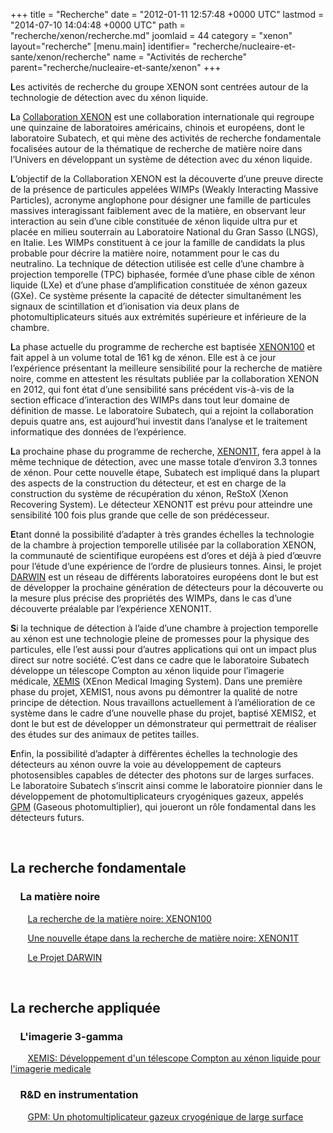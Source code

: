 +++
title = "Recherche"
date = "2012-01-11 12:57:48 +0000 UTC"
lastmod = "2014-07-10 14:04:48 +0000 UTC"
path = "recherche/xenon/recherche.md"
joomlaid = 44
category = "xenon"
layout="recherche"
[menu.main]
  identifier= "recherche/nucleaire-et-sante/xenon/recherche"
  name = "Activités de recherche"
  parent="recherche/nucleaire-et-sante/xenon"
+++
<p><strong>L</strong>es activités de recherche du groupe XENON sont centrées autour de la technologie de détection avec du xénon liquide.</p>
<p><strong>L</strong>a <a href="http://xenon1t.org">Collaboration XENON</a> est une collaboration internationale qui regroupe une quinzaine de laboratoires américains, chinois et européens, dont le laboratoire Subatech, et qui mène des activités de recherche fondamentale focalisées autour de la thématique de recherche de matière noire dans l’Univers en développant un système de détection avec du xénon liquide.</p>
<p><strong>L</strong>’objectif de la Collaboration XENON est la découverte d’une preuve directe de la présence de particules appelées WIMPs (Weakly Interacting Massive Particles), acronyme anglophone pour désigner une famille de particules massives interagissant faiblement avec de la matière, en observant leur interaction au sein d’une cible constituée de xénon liquide ultra pur et placée en milieu souterrain au Laboratoire National du Gran Sasso (LNGS), en Italie. Les WIMPs constituent à ce jour la famille de candidats la plus probable pour décrire la matière noire, notamment pour le cas du neutralino. La technique de détection utilisée est celle d’une chambre à projection temporelle (TPC) biphasée, formée d’une phase cible de xénon liquide (LXe) et d’une phase d’amplification constituée de xénon gazeux (GXe). Ce système présente la capacité de détecter simultanément les signaux de scintillation et d’ionisation via deux plans de photomultiplicateurs situés aux extrémités supérieure et inférieure de la chambre.</p>
<p><strong>L</strong>a phase actuelle du programme de recherche est baptisée <a href="recherche/xenon/l-experience-xenon100.md">XENON100</a> et fait appel à un volume total de 161 kg de xénon. Elle est à ce jour l’expérience présentant la meilleure sensibilité pour la recherche de matière noire, comme en attestent les résultats publiée par la collaboration XENON en 2012, qui font état d’une sensibilité sans précédent vis-à-vis de la section efficace d’interaction des WIMPs dans tout leur domaine de définition de masse. Le laboratoire Subatech, qui a rejoint la collaboration depuis quatre ans, est aujourd’hui investit dans l’analyse et le traitement informatique des données de l’expérience.</p>
<p><strong>L</strong>a prochaine phase du programme de recherche, <a href="recherche/xenon/l-experience-xenon1t.md">XENON1T</a>, fera appel à la même technique de détection, avec une masse totale d’environ 3.3 tonnes de xénon. Pour cette nouvelle étape, Subatech est impliqué dans la plupart des aspects de la construction du détecteur, et est en charge de la construction du système de récupération du xénon, ReStoX (Xenon Recovering System). Le détecteur XENON1T est prévu pour atteindre une sensibilité 100 fois plus grande que celle de son prédécesseur.</p>
<p><strong>E</strong>tant donné la possibilité d’adapter à très grandes échelles la technologie de la chambre à projection temporelle utilisée par la collaboration XENON, la communauté de scientifique européens est d’ores et déjà à pied d’œuvre pour l’étude d’une expérience de l’ordre de plusieurs tonnes. Ainsi, le projet <a href="recherche/xenon/darwin.md">DARWIN</a> est un réseau de différents laboratoires européens dont le but est de développer la prochaine génération de détecteurs pour la découverte ou la mesure plus précise des propriétés des WIMPs, dans le cas d’une découverte préalable par l’expérience XENON1T.</p>
<p><strong>S</strong>i la technique de détection à l’aide d’une chambre à projection temporelle au xénon est une technologie pleine de promesses pour la physique des particules, elle l’est aussi pour d’autres applications qui ont un impact plus direct sur notre société. C’est dans ce cadre que le laboratoire Subatech développe un télescope Compton au xénon liquide pour l’imagerie médicale, <a href="recherche/xenon/xemis.md">XEMIS</a> (XEnon Medical Imaging System). Dans une première phase du projet, XEMIS1, nous avons pu démontrer la qualité de notre principe de détection. Nous travaillons actuellement à l’amélioration de ce système dans le cadre d’une nouvelle phase du projet, baptisé XEMIS2, et dont le but est de développer un démonstrateur qui permettrait de réaliser des études sur des animaux de petites tailles.</p>
<p><strong>E</strong>nfin, la possibilité d’adapter à différentes échelles la technologie des détecteurs au xénon ouvre la voie au développement de capteurs photosensibles capables de détecter des photons sur de larges surfaces. Le laboratoire Subatech s’inscrit ainsi comme le laboratoire pionnier dans le développement de photomultiplicateurs cryogéniques gazeux, appelés <a href="recherche/xenon/gpm.md">GPM</a> (Gaseous photomultiplier), qui joueront un rôle fondamental dans les détecteurs futurs.</p>
<p> </p>
<h2>La recherche fondamentale</h2>
<h3>    La matière noire</h3>
<p>       <a href="recherche/xenon/l-experience-xenon100.md">La recherche de la matière noire: XENON100</a></p>
<p>       <a href="recherche/xenon/l-experience-xenon1t.md">Une nouvelle étape dans la recherche de matière noire: XENON1T</a></p>
<p>       <a href="recherche/xenon/darwin.md">Le Projet DARWIN</a></p>
<p> </p>
<h2>La recherche appliquée</h2>
<h3>    L'imagerie 3-gamma</h3>
<p>       <a href="recherche/xenon/xemis.md">XEMIS: Développement d'un télescope Compton au xénon liquide pour l'imagerie medicale</a></p>
<h3>    R&amp;D en instrumentation</h3>
<p>       <a href="recherche/xenon/gpm.md">GPM: Un photomultiplicateur gazeux cryogénique de large surface</a></p>